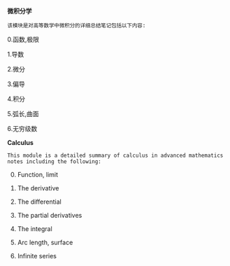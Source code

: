 **微积分学**

    该模块是对高等数学中微积分的详细总结笔记包括以下内容:

0.函数,极限

1.导数

2.微分

3.偏导

4.积分

5.弧长,曲面

6.无穷级数

**Calculus**

    This module is a detailed summary of calculus in advanced mathematics notes including the following:

0. Function, limit

1. The derivative

2. The differential

3. The partial derivatives

4. The integral

5. Arc length, surface

6. Infinite series
